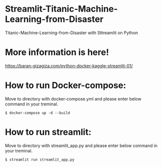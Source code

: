 # Streamlit-Titanic-Machine-Learning-from-Disaster
Titanic-Machine-Learning-from-Disaster with Sttreamlit on Python


# More information is here!
https://baran-gizagiza.com/python-docker-kaggle-streamlit-01/



# How to run Docker-compose:
Move to directory with docker-compose.yml and please enter below command in your treminal.
```
$ docker-compose up -d --build
```

# How to run streamlit:
Move to directory with streamlit_app.py and please enter below command in your treminal.
```
$ streamlit run streamlit_app.py
```

